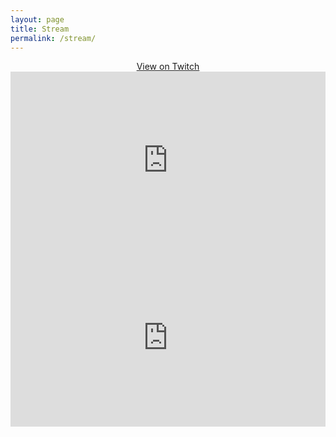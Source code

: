 ```yaml
---
layout: page
title: Stream
permalink: /stream/
---
```


<div style="text-align: center;">
<a href="https://www.twitch.tv/SoumyaK4" class="btn twitch fab fa-twitch"> View on Twitch</a>

</div>

<div style="padding-bottom: 56.25%; position: relative;">
<iframe width="100%" height="100%" 
src="https://player.twitch.tv/?channel=SoumyaK4&parent=soumyak4.in" frameborder="0" 
allow="accelerometer; autoplay; encrypted-media; gyroscope; picture-in-picture; fullscreen"  
style="position: absolute; top: 0px; left: 0px; width: 100%; height: 100%;">
</iframe>
</div>

<div style="padding-bottom: 56.25%; position: relative;">
<iframe width="100%" height="100%" src="https://www.twitch.tv/embed/SoumyaK4/chat?darkpopout&parent=soumyak4.in" frameborder="0" 
allow="accelerometer; autoplay; encrypted-media; gyroscope; picture-in-picture; fullscreen"  
style="position: absolute; top: 0px; left: 0px; width: 100%; height: 100%;">
</iframe>
</div>